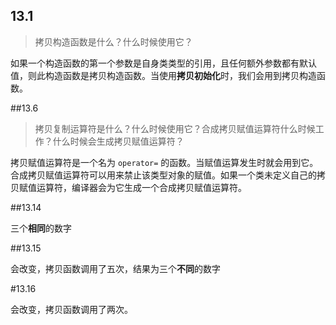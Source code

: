 ## 13.1

> 拷贝构造函数是什么？什么时候使用它？

如果一个构造函数的第一个参数是自身类类型的引用，且任何额外参数都有默认值，则此构造函数是拷贝构造函数。当使用**拷贝初始化**时，我们会用到拷贝构造函数。

##13.6

> 拷贝复制运算符是什么？什么时候使用它？合成拷贝赋值运算符什么时候工作？什么时候会生成拷贝赋值运算符？

拷贝赋值运算符是一个名为 `operator=` 的函数。当赋值运算发生时就会用到它。合成拷贝赋值运算符可以用来禁止该类型对象的赋值。如果一个类未定义自己的拷贝赋值运算符，编译器会为它生成一个合成拷贝赋值运算符。

##13.14

> 

三个**相同**的数字

##13.15

>

会改变，拷贝函数调用了五次，结果为三个**不同**的数字

#13.16

>

会改变，拷贝函数调用了两次。

